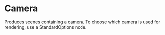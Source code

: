 # Camera

Produces scenes containing a camera. To choose which camera is
used for rendering, use a StandardOptions node.

